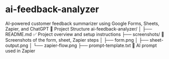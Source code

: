 # ai-feedback-analyzer
AI-powered customer feedback summarizer using Google Forms, Sheets, Zapier, and ChatGPT
📁 Project Structure
ai-feedback-analyzer/
│
├── README.md ✅ Project overview and setup instructions
├── screenshots/ 📸 Screenshots of the form, sheet, Zapier steps
│ ├── form.png
│ ├── sheet-output.png
│ └── zapier-flow.png
├── prompt-template.txt 💬 AI prompt used in Zapier
